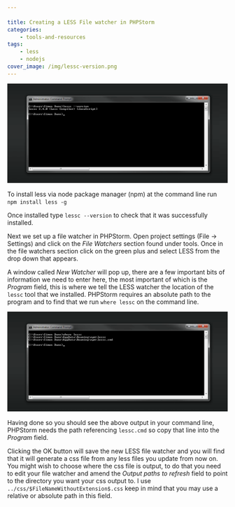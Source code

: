 ```yaml
---

title: Creating a LESS File watcher in PHPStorm
categories:
    - tools-and-resources
tags:
    - less
    - nodejs
cover_image: /img/lessc-version.png
---
```


![Installing lessc on windows via npm](/img/lessc-version.png "Installing lessc on windows via npm")

To install less via node package manager (npm) at the command line run `npm install less -g`

Once installed type `lessc --version` to check that it was successfully installed.

Next we set up a file watcher in PHPStorm. Open project settings (File -> Settings) and click on the *File Watchers* section found under tools. Once in the file watchers section click on the green plus and select LESS from the drop down that appears.

A window called *New Watcher* will pop up, there are a few important bits of information we need to enter here, the most important of which is the *Program* field, this is where we tell the LESS watcher the location of the `lessc` tool that we installed. PHPStorm requires an absolute path to the program and to find that we run `where lessc` on the command line.

![Finding where lessc is on your computer](/img/lessc-where.png "Finding where lessc is on your computer")

Having done so you should see the above output in your command line, PHPStorm needs the path referencing `lessc.cmd` so copy that line into the *Program* field.

Clicking the OK button will save the new LESS file watcher and you will find that it will generate a css file from any less files you update from now on. You might wish to choose where the css file is output, to do that you need to edit your file watcher and amend the *Output paths to refresh* field to point to the directory you want your css output to. I use `../css/$FileNameWithoutExtension$.css` keep in mind that you may use a relative or absolute path in this field.
